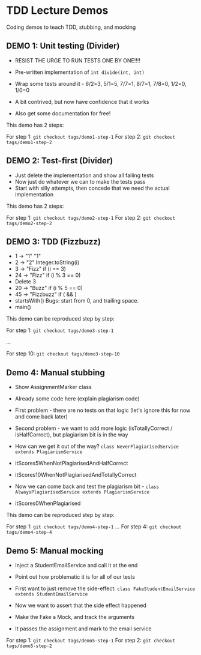 # TDD Lecture Demos

Coding demos to teach TDD, stubbing, and mocking

## DEMO 1: Unit testing (Divider)
  * RESIST THE URGE TO RUN TESTS ONE BY ONE!!!!

  * Pre-written implementation of `int divide(int, int)`
  * Wrap some tests around it - 6/2=3, 5/1=5, 7/7=1, 8/7=1, 7/8=0, 1/2=0, 1/0=0
  * A bit contrived, but now have confidence that it works
  * Also get some documentation for free!

This demo has 2 steps:

For step 1: `git checkout tags/demo1-step-1`
For step 2: `git checkout tags/demo1-step-2`

## DEMO 2: Test-first (Divider)
  * Just delete the implementation and show all failing tests
  * Now just do whatever we can to make the tests pass
  * Start with silly attempts, then concede that we need the actual implementation

This demo has 2 steps:

For step 1: `git checkout tags/demo2-step-1`
For step 2: `git checkout tags/demo2-step-2`

## DEMO 3: TDD (Fizzbuzz)
  * 1 -> "1"          "1"
  * 2 -> "2"          Integer.toString(i)
  * 3 -> "Fizz"       if (i == 3)
  * 24 -> "Fizz"      if (i % 3 == 0)
  * Delete 3
  * 20 -> "Buzz"      if (i % 5 == 0)
  * 45 -> "Fizzbuzz"  if ( && )
  * startsWith()      Bugs: start from 0, and trailing space.
  * main()

This demo can be reproduced step by step:

For step 1: `git checkout tags/demo3-step-1`

...


For step 10: `git checkout tags/demo3-step-10`


## Demo 4: Manual stubbing
  * Show AssignmentMarker class
  * Already some code here (explain plagiarism code)
  * First problem - there are no tests on that logic (let's ignore this for now and come back later)
  * Second problem - we want to add more logic (isTotallyCorrect / isHalfCorrect), but plagiarism bit is in the way

  * How can we get it out of the way? `class NeverPlagiarisedService extends PlagiarismService`
  * itScores5WhenNotPlagiarisedAndHalfCorrect
  * itScores10WhenNotPlagiarisedAndTotallyCorrect

  * Now we can come back and test the plagiarism bit - `class AlwaysPlagiarisedService extends PlagiarismService`
  * itScores0WhenPlagiarised

This demo can be reproduced step by step:

For step 1: `git checkout tags/demo4-step-1`
...
For step 4: `git checkout tags/demo4-step-4`


## Demo 5: Manual mocking
  * Inject a StudentEmailService and call it at the end
  * Point out how problematic it is for all of our tests
  * First want to just remove the side-effect:  `class FakeStudentEmailService extends StudentEmailService`

  * Now we want to assert that the side effect happened
  * Make the Fake a Mock, and track the arguments
  * It passes the assignment and mark to the email service

For step 1: `git checkout tags/demo5-step-1`
For step 2: `git checkout tags/demo5-step-2`
